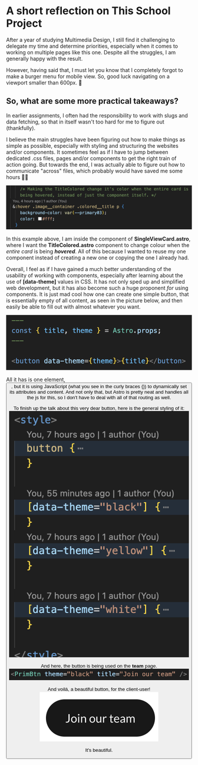 # A short reflection on This School Project

After a year of studying Multimedia Design, I still find it challenging to delegate my time and determine priorities, especially when it comes to working on multiple pages like this one. Despite all the struggles, I am generally happy with the result.

However, having said that, I must let you know that I completely forgot to make a burger menu for mobile view. So, good luck navigating on a viewport smaller than 600px. 🤥

## So, what are some more practical takeaways?

In earlier assignments, I often had the responsibility to work with slugs and data fetching, so that in itself wasn't too hard for me to figure out (thankfully). 

I believe the main struggles have been figuring out how to make things as simple as possible, especially with styling and structuring the websites and/or components. It sometimes feel as if I have to jump between dedicated .css files, pages and/or components to get the right train of action going. But towards the end, I was actually able to figure out how to communicate "across" files, which probably would have saved me some hours 😵‍💫

![Screenshot](styling.png)

In this example above, I am inside the component of **SingleViewCard.astro**, where I want the **TitleColored.astro** component to change colour when the *entire card* is being ***hovered***. All of this because I wanted to reuse my one component instead of creating a new one or copying the one I already had. 

Overall, I feel as if I have gained a much better understanding of the usability of working with components, especially after learning about the use of **[data-theme]** values in CSS. It has not only sped up and simplified web development, but it has also become such a huge proponent *for* using components. It is just mad cool how one can create one simple button, that is essentially empty of all content, as seen in the picture below, and then easily be able to fill out with almost whatever you want.

![Screenshot button](btn1.png)

All it has is one element, *<button>*, but it is using JavaScript (what you see in the curly braces {}) to dynamically set its attributes and content. And not only that, but Astro is pretty neat and handles all the js for this, so I don't have to deal with all of that routing as well. 

To finish up the talk about this very dear button, here is the general styling of it:
![Screenshot button](btn2.png)

And here, the button is being used on the **team** page.
![Screenshot button](btn-html.png)

And voilá, a beautiful button, for the client-user! 
![Screenshot button](btn-web.png)

It's beautiful. 

